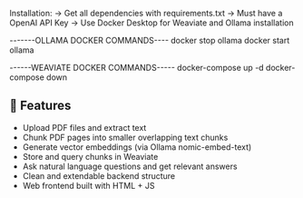 
Installation:
-> Get all dependencies with requirements.txt
-> Must have a OpenAI API Key
-> Use Docker Desktop for Weaviate and Ollama installation


-------OLLAMA DOCKER COMMANDS----
docker stop ollama
docker start ollama

------WEAVIATE DOCKER COMMANDS-----
docker-compose up -d
docker-compose down


## 🚀 Features

- Upload PDF files and extract text
- Chunk PDF pages into smaller overlapping text chunks
- Generate vector embeddings (via Ollama nomic-embed-text)
- Store and query chunks in Weaviate
- Ask natural language questions and get relevant answers
- Clean and extendable backend structure
- Web frontend built with HTML + JS